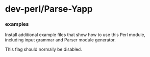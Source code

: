 # dev-perl/Parse-Yapp

### examples
Install additional example files that show how to use this Perl module, including input grammar and Parser module generator.

This flag should normally be disabled.
